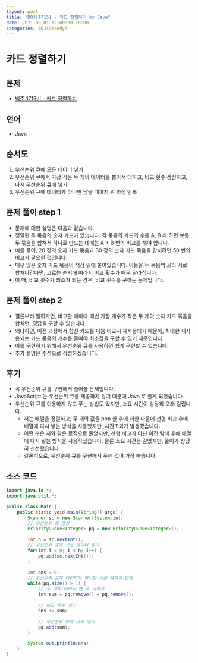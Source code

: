 ```yaml
---
layout: post
title: "BOJ[1715] - 카드 정렬하기 by Java"
date: 2021-09-01 12:00:00 +0900
categories: BOJ(Greedy)
---
```


# 카드 정렬하기

## 문제

- [백준 1715번 - 카드 정렬하기](https://www.acmicpc.net/problem/1715)

## 언어

- Java

## 순서도

1. 우선순위 큐에 모든 데이터 넣기
2. 우선순위 큐에서 가장 작은 두 개의 데이터를 뽑아서 더하고, 비교 횟수 갱신하고, 다시 우선순위 큐에 넣기
3. 우선순위 큐에 데이터가 하나만 남을 때까지 위 과정 반복

## 문제 풀이 step 1

- 문제에 대한 설명은 다음과 같습니다.
- 정렬된 두 묶음의 숫자 카드가 있습니다. 각 묶음의 카드의 수를 A, B 라 하면 보통 두 묶음을 합쳐서 하나로 만드는 데에는 A + B 번의 비교를 해야 합니다.
- 예를 들어, 20 장의 숫자 카드 묶음과 30 장의 숫자 카드 묶음을 합치려면 50 번의 비교가 필요한 것입니다.
- 매우 많은 숫자 카드 묶음이 책상 위에 놓여있습니다. 이들을 두 묶음씩 골라 서로 합쳐나간다면, 고르는 순서에 따라서 비교 횟수가 매우 달라집니다.
- 이 때, 비교 횟수가 최소가 되는 경우, 비교 횟수를 구하는 문제입니다.

## 문제 풀이 step 2

- 결론부터 말하자면, 비교할 때마다 매번 가장 개수가 작은 두 개의 숫자 카드 묶음을 합치면, 정답을 구할 수 있습니다.
- 왜냐하면, 이전 과정에서 합친 카드를 다음 비교시 재사용되기 때문에, 최대한 재사용되는 카드 묶음의 개수를 줄여야 최소값을 구할 수 있기 때문입니다.
- 이를 구현하기 위해서 우선순위 큐를 사용하면 쉽게 구현할 수 있습니다.
- 추가 설명은 주석으로 작성하겠습니다.

## 후기

- 꼭 우선순위 큐를 구현해서 풀어볼 문제입니다.
- JavaScript 는 우선순위 큐를 제공하지 않기 때문에 Java 로 풀게 되었습니다.
- 우선순위 큐를 이용하지 않고 푸는 방법도 있지만, 소요 시간이 상당히 오래 걸립니다.
  - 저는 배열을 정렬하고, 두 개의 값을 pop 한 후에 더한 다음에 선형 비교 후에 배열에 다시 넣는 방식을 사용했지만, 시간초과가 발생했습니다.
  - 어떤 분은 저와 같은 로직으로 풀었지만, 선형 비교가 아닌 이진 탐색 후에 배열에 다시 넣는 방식을 사용하셨습니다. 물론 소요 시간은 길었지만, 풀이가 상당히 신선했습니다.
  - 결론적으로, 우선순위 큐를 구현해서 푸는 것이 가장 빠릅니다.

## 소스 코드

```java
import java.io.*;
import java.util.*;

public class Main {
	public static void main(String[] args) {
		Scanner sc = new Scanner(System.in);
		// 우선순위 큐 생성
		PriorityQueue<Integer> pq = new PriorityQueue<Integer>();

		int n = sc.nextInt();
		// 우선순위 큐에 모든 데이터 넣기
		for(int i = 0; i < n; i++) {
			pq.add(sc.nextInt());
		}

		int ans = 0;
		// 우선순위 큐에 데이터가 하나만 남을 떄까지 반복
		while(pq.size() > 1) {
			// 두 개의 데이터 뺀 후 더하기
			int sum = pq.remove() + pq.remove();

			// 비교 횟수 갱신
			ans += sum;

			// 우선순위 큐에 다시 넣기
			pq.add(sum);
		}

		System.out.println(ans);
	}
}
```
